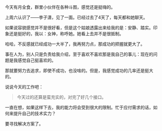 今天有月全食，群里小伙伴在各种斗图，感觉还是挺嗨的。

上周六认识了——李子潇，见了一面。已经过去了4天了，每天都和她聊天。

如果说容貌感觉并不是很好看，但是这个姑娘透露出来给我的是：安静、踏实。印象还是挺好的，我以：女神，称呼她。她看上去并不是很抵制。

哈哈，不反感就已经成功一大半了，我再努力点，那成功的把握就更大了。

事在人为，别人只是负责给我介绍，至于喜欢不喜欢那是我自己的事儿：现在的问题是我感觉自己挺喜欢的。

那就要努力去追求，即使不成功，也没啥的。但是，我感觉成功的几率还是挺大的。

说说今天的工作吧：
> 今天过的还算是蛮充实的，对完了好几个接口。

一直在想，如果这样下去，我的能力将会受到很大的限制。忙于应付需求的话，如何来提升自己的技术实力？

要寻找解决方案了。



